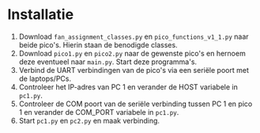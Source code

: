 # Installatie
1. Download `fan_assignment_classes.py` en `pico_functions_v1_1.py` naar beide pico's. Hierin staan de benodigde classes.
2. Download `pico1.py` en `pico2.py` naar de gewenste pico's en hernoem deze eventueel naar `main.py`. Start deze programma's.
3. Verbind de UART verbindingen van de pico's via een seriële poort met de laptops/PCs.
4. Controleer het IP-adres van PC 1 en verander de HOST variabele in `pc1.py`.
5. Controleer de COM poort van de seriële verbinding tussen PC 1 en pico 1 en verander de COM_PORT variabele in `pc1.py`.
6. Start `pc1.py` en `pc2.py` en maak verbinding.
